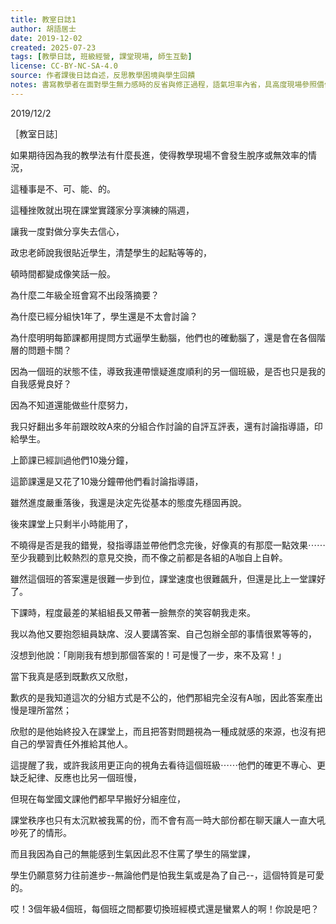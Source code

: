```yaml
---
title: 教室日誌1
author: 胡語居士
date: 2019-12-02
created: 2025-07-23
tags: [教學日誌, 班級經營, 課堂現場, 師生互動]
license: CC-BY-NC-SA-4.0
source: 作者課後日誌自述，反思教學困境與學生回饋
notes: 書寫教學者在面對學生無力感時的反省與修正過程，語氣坦率內省，具高度現場參照價值
---
```


2019/12/2

［教室日誌］

如果期待因為我的教學法有什麼長進，使得教學現場不會發生脫序或無效率的情況，

這種事是不、可、能、的。

這種挫敗就出現在課堂實踐家分享演練的隔週，

讓我一度對做分享失去信心，

政忠老師說我很貼近學生，清楚學生的起點等等的，

頓時間都變成像笑話一般。

為什麼二年級全班會寫不出段落摘要？

為什麼已經分組快1年了，學生還是不太會討論？

為什麼明明每節課都用提問方式逼學生動腦，他們也的確動腦了，還是會在各個階層的問題卡關？

因為一個班的狀態不佳，導致我連帶懷疑進度順利的另一個班級，是否也只是我的自我感覺良好？

因為不知道還能做些什麼努力，

我只好翻出多年前跟旼旼A來的分組合作討論的自評互評表，還有討論指導語，印給學生。

上節課已經訓過他們10幾分鐘，

這節課還是又花了10幾分鐘帶他們看討論指導語，

雖然進度嚴重落後，我還是決定先從基本的態度先穩固再說。

後來課堂上只剩半小時能用了，

不曉得是否是我的錯覺，發指導語並帶他們念完後，好像真的有那麼一點效果⋯⋯至少我聽到比較熱烈的意見交換，而不像之前都是各組的A咖自上自幹。

雖然這個班的答案還是很難一步到位，課堂速度也很難飆升，但還是比上一堂課好了。

下課時，程度最差的某組組長又帶著一臉無奈的笑容朝我走來。

我以為他又要抱怨組員缺席、沒人要講答案、自己包辦全部的事情很累等等的，

沒想到他說：「剛剛我有想到那個答案的！可是慢了一步，來不及寫！」

當下我真是感到既歉疚又欣慰，

歉疚的是我知道這次的分組方式是不公的，他們那組完全沒有A咖，因此答案產出慢是理所當然；

欣慰的是他始終投入在課堂上，而且把答對問題視為一種成就感的來源，也沒有把自己的學習責任外推給其他人。

這提醒了我，或許我該用更正向的視角去看待這個班級⋯⋯他們的確更不專心、更缺乏紀律、反應也比另一個班慢，

但現在每堂國文課他們都早早搬好分組座位，

課堂秩序也只有太沉默被我罵的份，而不會有高一時大部份都在聊天讓人一直大吼吵死了的情形。

而且我因為自己的無能感到生氣因此忍不住罵了學生的隔堂課，

學生仍願意努力往前進步--無論他們是怕我生氣或是為了自己--，這個特質是可愛的。

哎！3個年級4個班，每個班之間都要切換班經模式還是蠻累人的啊！你說是吧？
